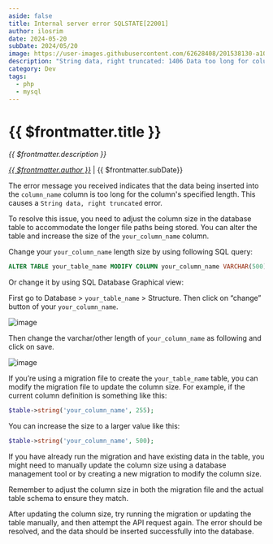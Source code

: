 ```yaml
---
aside: false
title: Internal server error SQLSTATE[22001]
author: ilosrim
date: 2024-05-20
subDate: 2024/05/20
image: https://user-images.githubusercontent.com/62628408/201538130-a1008969-06ae-4aad-9ea0-b77384d6bac1.png
description: "String data, right truncated: 1406 Data too long for column 'coulmn_name' at row 1 !!"
category: Dev
tags:
  - php
  - mysql
---
```


# {{ $frontmatter.title }}

_{{ $frontmatter.description }}_

_[{{ $frontmatter.author }}](mailto:ilosrim@outlook.com)_ | {{ $frontmatter.subDate}}

The error message you received indicates that the data being inserted into the `column_name` column is too long for the column's specified length. This causes a `String data, right truncated` error.

To resolve this issue, you need to adjust the column size in the database table to accommodate the longer file paths being stored. You can alter the table and increase the size of the `your_column_name` column.

Change your `your_column_name` length size by using following SQL query:

```SQL
ALTER TABLE your_table_name MODIFY COLUMN your_column_name VARCHAR(500);
```

Or change it by using SQL Database Graphical view:

First go to Database > `your_table_name` > Structure. Then click on “change” button of your `your_column_name`.

![image](https://miro.medium.com/v2/resize:fit:720/format:webp/1*ARlewxL2kUygS0o9e069hQ.png)

Then change the varchar/other length of `your_column_name` as following and click on save.

![image](https://miro.medium.com/v2/resize:fit:720/format:webp/1*dkxov565BZ7d0nbsS73vbw.png)

If you’re using a migration file to create the `your_table_name` table, you can modify the migration file to update the column size. For example, if the current column definition is something like this:

```php
$table->string('your_column_name', 255);
```

You can increase the size to a larger value like this:

```php
$table->string('your_column_name', 500);
```

If you have already run the migration and have existing data in the table, you might need to manually update the column size using a database management tool or by creating a new migration to modify the column size.

Remember to adjust the column size in both the migration file and the actual table schema to ensure they match.

After updating the column size, try running the migration or updating the table manually, and then attempt the API request again. The error should be resolved, and the data should be inserted successfully into the database.
